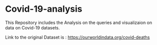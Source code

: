 # Covid-19-analysis
This Repository includes the Analysis on the queries and visualizaion on data on Covid-19 datasets.

Link to the original Dataset is : https://ourworldindata.org/covid-deaths
